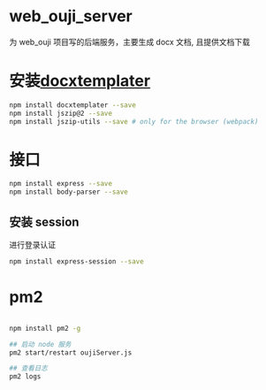 # web_ouji_server

为 web_ouji 项目写的后端服务，主要生成 docx 文档, 且提供文档下载

# 安装[docxtemplater](https://docxtemplater.com/)

```bash
npm install docxtemplater --save
npm install jszip@2 --save
npm install jszip-utils --save # only for the browser (webpack)
```

# 接口

```bash
npm install express --save
npm install body-parser --save
```

## 安装 session
进行登录认证
```bash
npm install express-session --save
```


# pm2 
```bash

npm install pm2 -g

## 启动 node 服务
pm2 start/restart oujiServer.js

## 查看日志
pm2 logs
```